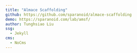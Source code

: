 ```yaml
---
title: "Almace Scaffolding"
github: https://github.com/sparanoid/almace-scaffolding
demo: https://sparanoid.com/lab/amsf/
author: Tunghsiao Liu
ssg:
  - Jekyll
cms:
  - NoCms
---
```

